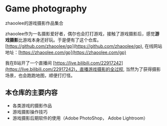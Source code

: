 # Game photography

zhaoolee的游戏摄影作品集合

zhaoolee作为一名摄影爱好者，偶尔也会打打游戏，接触了游戏摄影后，感觉**游戏摄影**比游戏本身还好玩。于是便有了这个仓库。[https://github.com/zhaoolee/gp](https://github.com/zhaoolee/gp), 在线网站地址：[https://zhaoolee.com/gp](https://zhaoolee.com/gp)

我在B站开了一个直播间 [https://live.bilibili.com/22917242](https://live.bilibili.com/22917242)，直播游戏摄影的全过程, 当然为了获得摄影场景，也会跑跑地图，顺便打打怪。

## 本仓库的主要内容

- 各类游戏的摄影作品
- 游戏摄影操作技巧
- 游戏摄影后期软件的使用（Adobe PhotoShop， Adobe Lightroom）

